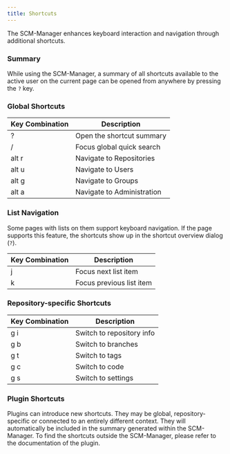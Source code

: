 ```yaml
---
title: Shortcuts
---
```

The SCM-Manager enhances keyboard interaction and navigation through additional shortcuts.

### Summary

While using the SCM-Manager, a summary of all shortcuts available to the active user on the current page can be opened
from anywhere by pressing the `?` key.

### Global Shortcuts

| Key Combination | Description                |
|-----------------|----------------------------|
| ?               | Open the shortcut summary  |
| /               | Focus global quick search  |
| alt r           | Navigate to Repositories   |
| alt u           | Navigate to Users          |
| alt g           | Navigate to Groups         |
| alt a           | Navigate to Administration |

### List Navigation

Some pages with lists on them support keyboard navigation.
If the page supports this feature, the shortcuts show up in the shortcut overview dialog (`?`).

| Key Combination | Description              |
|-----------------|--------------------------|
| j               | Focus next list item     |
| k               | Focus previous list item |

### Repository-specific Shortcuts

| Key Combination | Description               |
|-----------------|---------------------------|
| g i             | Switch to repository info |
| g b             | Switch to branches        |
| g t             | Switch to tags            |
| g c             | Switch to code            |
| g s             | Switch to settings        |

### Plugin Shortcuts

Plugins can introduce new shortcuts.
They may be global, repository-specific or connected to an entirely different context.
They will automatically be included in the summary generated within the SCM-Manager.
To find the shortcuts outside the SCM-Manager, please refer to the documentation of the plugin.
